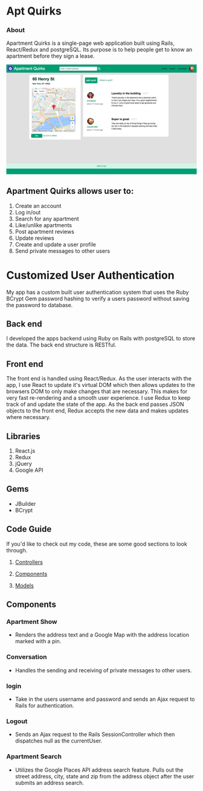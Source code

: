 # Apt Quirks

### About

Apartment Quirks is a single-page web application built using Rails, React/Redux and postgreSQL. Its purpose is to help people get to know an apartment before they sign a lease.

![show page screenshot](https://github.com/Madhava-Hansen/AptQuirks/blob/master/app/assets/images/show_page_screen_shot.jpg)

## Apartment Quirks allows user to:

1. Create an account
2. Log in/out
3. Search for any apartment
4. Like/unlike apartments
5. Post apartment reviews
6. Update reviews
7. Create and update a user profile
8. Send private messages to other users

# Customized User Authentication

My app has a custom built user authentication system that uses the Ruby BCrypt Gem password hashing to verify a users password without saving the password to database.

## Back end
I developed the apps backend using Ruby on Rails with postgreSQL to store the data. The back end structure is RESTful.

## Front end

The front end is handled using React/Redux. As the user interacts with the app, I use React to update it's virtual DOM which then allows updates to the browsers DOM to only make changes that are necessary. This makes for very fast re-rendering and a smooth user experience. I use Redux to keep track of and update the state of the app. As the back end passes JSON objects to the front end, Redux accepts the new data and makes updates where necessary.

## Libraries

1. React.js
2. Redux
3. jQuery
4. Google API

## Gems
  * JBuilder
  * BCrypt

## Code Guide

If you'd like to check out my code, these are some good sections to look through.

1. [Controllers](https://github.com/Madhava-Hansen/AptQuirks/tree/master/app/controllers/api)

2. [Components](https://github.com/Madhava-Hansen/AptQuirks/tree/master/frontend/components)

3. [Models](https://github.com/Madhava-Hansen/AptQuirks/tree/master/app/models)


## Components

### Apartment Show
  * Renders the address text and a Google Map with the address location marked with a pin.
### Conversation
  * Handles the sending and receiving of private messages to other users.
### login
  * Take in the users username and password and sends an Ajax request to Rails for authentication.
### Logout
  * Sends an Ajax request to the Rails SessionController which then dispatches null as the currentUser.
### Apartment Search
  * Utilizes the Google Places API address search feature. Pulls out the street address, city, state and zip from the address object after the user submits an address search.

